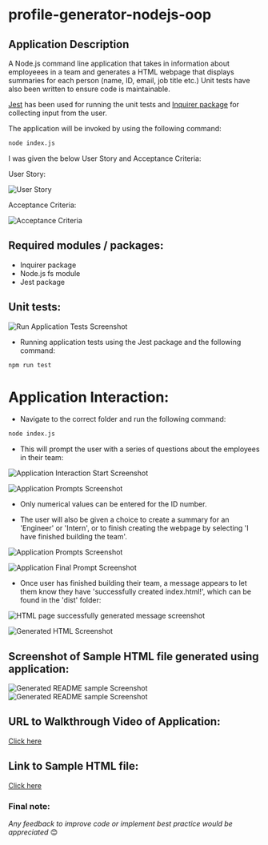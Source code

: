 # profile-generator-nodejs-oop

## Application Description

A Node.js command line application that takes in information about employeees in a team and generates a HTML webpage that displays summaries for each person (name, ID, email, job title etc.) Unit tests have also been written to ensure code is maintainable. 

[Jest](https://www.npmjs.com/package/jest) has been used for running the unit tests and [Inquirer package](https://www.npmjs.com/package/inquirer/v/8.2.4) for collecting input from the user.

The application will be invoked by using the following command:

```bash
node index.js
```

I was given the below User Story and Acceptance Criteria:

User Story:

![User Story](/assets/images/user-story.png) 

Acceptance Criteria:

![Acceptance Criteria](/assets/images/acceptance.png) 

## Required modules / packages:

* Inquirer package
* Node.js fs module
* Jest package

## Unit tests:

![Run Application Tests Screenshot](/assets/images/tests.png)

* Running application tests using the Jest package and the following command:
```bash
npm run test
```

# Application Interaction: 

* Navigate to the correct folder and run the following command: 
```bash
node index.js
```
* This will prompt the user with a series of questions about the employees in their team:

![Application Interaction Start Screenshot](/assets/images/command1.png)

![Application Prompts Screenshot](/assets/images/command2.png)

* Only numerical values can be entered for the ID number. 

* The user will also be given a choice to create a summary for an 'Engineer' or 'Intern', or to finish creating the webpage by selecting 'I have finished building the team'.

![Application Prompts Screenshot](/assets/images/command.png)

![Application Final Prompt Screenshot](/assets/images/command3.png)

* Once user has finished building their team, a message appears to let them know they have 'successfully created index.html!', which can be found in the 'dist' folder:

![HTML page successfully generated message screenshot](/assets/images/command4.png)

![Generated HTML Screenshot](/assets/images/generated-html.png)

## Screenshot of Sample HTML file generated using application:

![Generated README sample Screenshot](/assets/images/browser1.png) 
![Generated README sample Screenshot](/assets/images/browser2.png) 

## URL to Walkthrough Video of Application:

[Click here](https://youtu.be/SfbYbSv-FT0) 

## Link to Sample HTML file:

[Click here](https://github.com/priscillaluong/nodejs-readme-generator/blob/main/Develop/README%20(sample).md)

### Final note:

*Any feedback to improve code or implement best practice would be appreciated* 😊